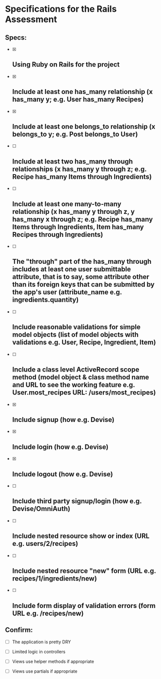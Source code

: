 # Specifications for the Rails Assessment

## Specs:
- [x] Using Ruby on Rails for the project
    - 
- [x] Include at least one has_many relationship (x has_many y; e.g. User has_many Recipes) 
    - 
- [x] Include at least one belongs_to relationship (x belongs_to y; e.g. Post belongs_to User)
    - 
- [ ] Include at least two has_many through relationships (x has_many y through z; e.g. Recipe has_many Items through Ingredients)
    - 
- [ ] Include at least one many-to-many relationship (x has_many y through z, y has_many x through z; e.g. Recipe has_many Items through Ingredients, Item has_many Recipes through Ingredients)
    - 
- [ ] The "through" part of the has_many through includes at least one user submittable attribute, that is to say, some attribute other than its foreign keys that can be submitted by the app's user (attribute_name e.g. ingredients.quantity)
    - 
- [ ] Include reasonable validations for simple model objects (list of model objects with validations e.g. User, Recipe, Ingredient, Item)
    - 
- [ ] Include a class level ActiveRecord scope method (model object & class method name and URL to see the working feature e.g. User.most_recipes URL: /users/most_recipes)
    - 
- [x] Include signup (how e.g. Devise)
    - 
- [x] Include login (how e.g. Devise)
    - 
- [x] Include logout (how e.g. Devise)
    - 
- [ ] Include third party signup/login (how e.g. Devise/OmniAuth)
    - 
- [ ] Include nested resource show or index (URL e.g. users/2/recipes)
    - 
- [ ] Include nested resource "new" form (URL e.g. recipes/1/ingredients/new)
    - 
- [ ] Include form display of validation errors (form URL e.g. /recipes/new)
    - 

## Confirm:
- [ ] The application is pretty DRY

- [ ] Limited logic in controllers

- [ ] Views use helper methods if appropriate

- [ ] Views use partials if appropriate
